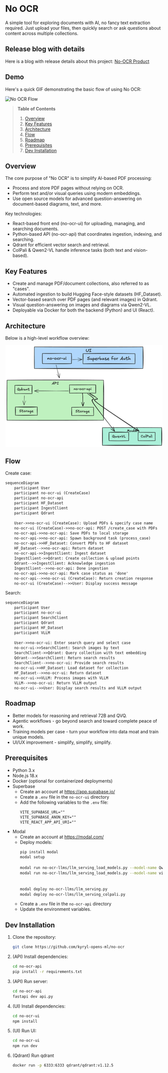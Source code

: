 # No OCR

A simple tool for exploring documents with AI, no fancy text extraction required. Just upload your files, then quickly search or ask questions about content across multiple collections.

## Release blog with details 

Here is a blog with release details about this project: [No-OCR Product](https://kyrylai.com/2025/01/10/no-ocr-product/)

## Demo

Here's a quick GIF demonstrating the basic flow of using No OCR:

![No OCR Flow](./docs/flow.gif)

> **Table of Contents**
> 1. [Overview](#overview)  
> 2. [Key Features](#key-features)  
> 3. [Architecture](#architecture)  
> 4. [Flow](#flow)  
> 5. [Roadmap](#roadmap)  
> 6. [Prerequisites](#prerequisites)  
> 7. [Dev Installation](#dev-installation)  

## Overview

The core purpose of "No OCR" is to simplify AI-based PDF processing:
- Process and store PDF pages without relying on OCR.  
- Perform text and/or visual queries using modern embeddings.  
- Use open source models for advanced question-answering on document-based diagrams, text, and more.

Key technologies:
- React-based front end (no-ocr-ui) for uploading, managing, and searching documents.  
- Python-based API (no-ocr-api) that coordinates ingestion, indexing, and searching.  
- Qdrant for efficient vector search and retrieval.  
- ColPali & Qwen2-VL handle inference tasks (both text and vision-based).  

## Key Features

- Create and manage PDF/document collections, also referred to as "cases".  
- Automated ingestion to build Hugging Face-style datasets (HF_Dataset).  
- Vector-based search over PDF pages (and relevant images) in Qdrant.  
- Visual question-answering on images and diagrams via Qwen2-VL.  
- Deployable via Docker for both the backend (Python) and UI (React).

## Architecture

Below is a high-level workflow overview:

![Architecture](./docs/architecture.png)

## Flow

Create case:

```mermaid
sequenceDiagram
    participant User
    participant no-ocr-ui (CreateCase)
    participant no-ocr-api
    participant HF_Dataset
    participant IngestClient
    participant Qdrant

    User->>no-ocr-ui (CreateCase): Upload PDFs & specify case name
    no-ocr-ui (CreateCase)->>no-ocr-api: POST /create_case with PDFs
    no-ocr-api->>no-ocr-api: Save PDFs to local storage
    no-ocr-api->>no-ocr-api: Spawn background task (process_case)
    no-ocr-api->>HF_Dataset: Convert PDFs to HF dataset
    HF_Dataset-->>no-ocr-api: Return dataset
    no-ocr-api->>IngestClient: Ingest dataset
    IngestClient->>Qdrant: Create collection & upload points
    Qdrant-->>IngestClient: Acknowledge ingestion
    IngestClient-->>no-ocr-api: Done ingestion
    no-ocr-api->>no-ocr-api: Mark case status as 'done'
    no-ocr-api-->>no-ocr-ui (CreateCase): Return creation response
    no-ocr-ui (CreateCase)-->>User: Display success message
```

Search:

```mermaid
sequenceDiagram
    participant User
    participant no-ocr-ui
    participant SearchClient
    participant Qdrant
    participant HF_Dataset
    participant VLLM

    User->>no-ocr-ui: Enter search query and select case
    no-ocr-ui->>SearchClient: Search images by text
    SearchClient->>Qdrant: Query collection with text embedding
    Qdrant-->>SearchClient: Return search results
    SearchClient-->>no-ocr-ui: Provide search results
    no-ocr-ui->>HF_Dataset: Load dataset for collection
    HF_Dataset-->>no-ocr-ui: Return dataset
    no-ocr-ui->>VLLM: Process images with VLLM
    VLLM-->>no-ocr-ui: Return VLLM output
    no-ocr-ui-->>User: Display search results and VLLM output
```

## Roadmap 

- Better models for reasoning and retrieval 72B and QVQ.
- Agentic workflows - go beyond search and toward complete peace of work.
- Training models per case - turn your workflow into data moat and train unique models.
- UI/UX improvement - simplify, simplify, simplify.


## Prerequisites
- Python 3.x
- Node.js 18.x
- Docker (optional for containerized deployments)
- Superbase 
  - Create an account at https://app.supabase.io/
  - Create a `.env` file in the `no-ocr-ui` directory
  - Add the following variables to the `.env` file:
    ```
    VITE_SUPABASE_URL=""
    VITE_SUPABASE_ANON_KEY=""
    VITE_REACT_APP_API_URI=""
    ```
- Modal 
  - Create an account at https://modal.com/
  - Deploy models:
    ```bash
    pip install modal
    modal setup

    modal run no-ocr-llms/llm_serving_load_models.py --model-name Qwen/Qwen2-VL-7B-Instruct --model-revision 51c47430f97dd7c74aa1fa6825e68a813478097f
    modal run no-ocr-llms/llm_serving_load_models.py --model-name vidore/colqwen2-v1.0-merged --model-revision 364a4f5df97231e233e15cbbaf0b9dbe352ba92c


    modal deploy no-ocr-llms/llm_serving.py
    modal deploy no-ocr-llms/llm_serving_colpali.py
    ```
  - Create a `.env` file in the `no-ocr-api` directory
  - Update the environment variables.

## Dev Installation

1. Clone the repository:
   ```bash
   git clone https://github.com/kyryl-opens-ml/no-ocr
   ```

2. (API) Install dependencies:
   ```bash
   cd no-ocr-api
   pip install -r requirements.txt
   ```

2. (API) Run server:
   ```bash
   cd no-ocr-api
   fastapi dev api.py
   ```

4. (UI) Install dependencies:
   ```bash
   cd no-ocr-ui
   npm install
   ```
4. (UI) Run UI:
   ```bash
   cd no-ocr-ui
   npm run dev
   ```
5. (Qdrant) Run qdrant
   ```bash
   docker run -p 6333:6333 qdrant/qdrant:v1.12.5
   ```